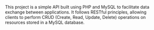 This project is a simple API built using PHP and MySQL to facilitate data exchange between applications. It follows RESTful principles, allowing clients to perform CRUD (Create, Read, Update, Delete) operations on resources stored in a MySQL database.
